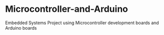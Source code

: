 # Microcontroller-and-Arduino
Embedded Systems Project using Microcontroller development boards and Arduino boards
